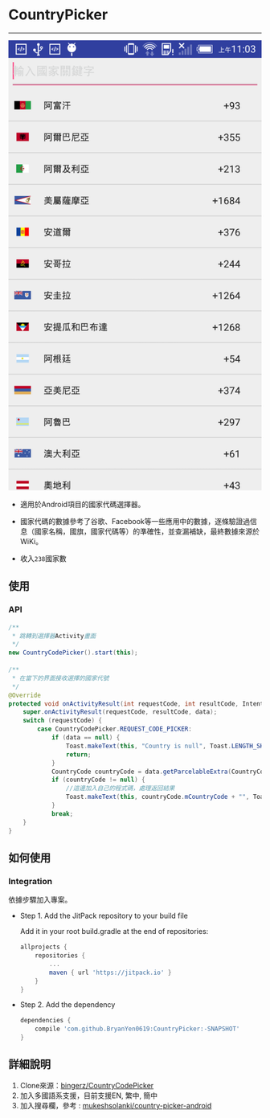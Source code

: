 # CountryPicker
--------
![alt text](https://github.com/BryanYen0619/CountryPicker/blob/master/screenshot/device-2017-09-05-110311.png)

* 適用於Android項目的國家代碼選擇器。

* 國家代碼的數據參考了谷歌、Facebook等一些應用中的數據，逐條驗證過信息（國家名稱，國旗，國家代碼等）的準確性，並查漏補缺，最終數據來源於WiKi。
	
* 收入`238`國家數

## 使用

### API
```java
/**
 * 跳轉到選擇器Activity畫面
 */
new CountryCodePicker().start(this);

/**
 * 在當下的界面接收選擇的國家代號
 */
@Override
protected void onActivityResult(int requestCode, int resultCode, Intent data) {
    super.onActivityResult(requestCode, resultCode, data);
    switch (requestCode) {
        case CountryCodePicker.REQUEST_CODE_PICKER:
            if (data == null) {
                Toast.makeText(this, "Country is null", Toast.LENGTH_SHORT).show();
                return;
            }
            CountryCode countryCode = data.getParcelableExtra(CountryCodePicker.EXTRA_CODE);
            if (countryCode != null) {
                //這邊加入自己的程式碼，處理返回結果
                Toast.makeText(this, countryCode.mCountryCode + "", Toast.LENGTH_SHORT).show();
            }
            break;
    }
}
```

## 如何使用

### Integration
依據步驟加入專案。

* Step 1. Add the JitPack repository to your build file

	Add it in your root build.gradle at the end of repositories:
	
	```groovy
	allprojects {
		repositories {
			...
			maven { url 'https://jitpack.io' }
		}
	}
	```

* Step 2. Add the dependency

	```groovy
	dependencies {
        compile 'com.github.BryanYen0619:CountryPicker:-SNAPSHOT'
	}
	```
	
## 詳細說明

1. Clone來源：[bingerz/CountryCodePicker](https://github.com/bingerz/CountryCodePicker)
2. 加入多國語系支援，目前支援EN, 繁中, 簡中
3. 加入搜尋欄，參考 : [mukeshsolanki/country-picker-android](https://github.com/mukeshsolanki/country-picker-android) 